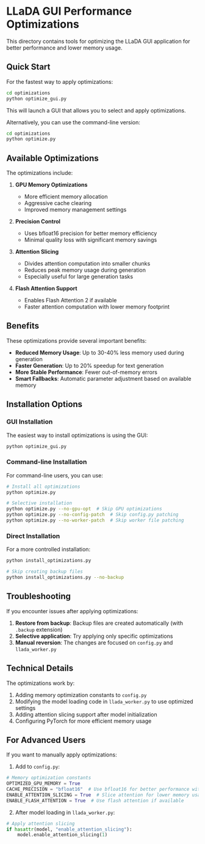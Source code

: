 # LLaDA GUI Performance Optimizations

This directory contains tools for optimizing the LLaDA GUI application for better performance and lower memory usage.

## Quick Start

For the fastest way to apply optimizations:

```bash
cd optimizations
python optimize_gui.py
```

This will launch a GUI that allows you to select and apply optimizations.

Alternatively, you can use the command-line version:

```bash
cd optimizations
python optimize.py
```

## Available Optimizations

The optimizations include:

1. **GPU Memory Optimizations**
   - More efficient memory allocation
   - Aggressive cache clearing
   - Improved memory management settings

2. **Precision Control**
   - Uses bfloat16 precision for better memory efficiency
   - Minimal quality loss with significant memory savings

3. **Attention Slicing**
   - Divides attention computation into smaller chunks
   - Reduces peak memory usage during generation
   - Especially useful for large generation tasks

4. **Flash Attention Support**
   - Enables Flash Attention 2 if available
   - Faster attention computation with lower memory footprint

## Benefits

These optimizations provide several important benefits:

- **Reduced Memory Usage**: Up to 30-40% less memory used during generation
- **Faster Generation**: Up to 20% speedup for text generation
- **More Stable Performance**: Fewer out-of-memory errors
- **Smart Fallbacks**: Automatic parameter adjustment based on available memory

## Installation Options

### GUI Installation

The easiest way to install optimizations is using the GUI:

```bash
python optimize_gui.py
```

### Command-line Installation

For command-line users, you can use:

```bash
# Install all optimizations
python optimize.py

# Selective installation
python optimize.py --no-gpu-opt  # Skip GPU optimizations
python optimize.py --no-config-patch  # Skip config.py patching
python optimize.py --no-worker-patch  # Skip worker file patching
```

### Direct Installation

For a more controlled installation:

```bash
python install_optimizations.py

# Skip creating backup files
python install_optimizations.py --no-backup
```

## Troubleshooting

If you encounter issues after applying optimizations:

1. **Restore from backup**: Backup files are created automatically (with `.backup` extension)
2. **Selective application**: Try applying only specific optimizations
3. **Manual reversion**: The changes are focused on `config.py` and `llada_worker.py`

## Technical Details

The optimizations work by:

1. Adding memory optimization constants to `config.py`
2. Modifying the model loading code in `llada_worker.py` to use optimized settings
3. Adding attention slicing support after model initialization
4. Configuring PyTorch for more efficient memory usage

## For Advanced Users

If you want to manually apply optimizations:

1. Add to `config.py`:
```python
# Memory optimization constants
OPTIMIZED_GPU_MEMORY = True
CACHE_PRECISION = "bfloat16"  # Use bfloat16 for better performance with minimal precision loss
ENABLE_ATTENTION_SLICING = True  # Slice attention for lower memory usage
ENABLE_FLASH_ATTENTION = True  # Use flash attention if available
```

2. After model loading in `llada_worker.py`:
```python
# Apply attention slicing
if hasattr(model, "enable_attention_slicing"):
    model.enable_attention_slicing(1)
```
